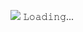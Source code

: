 ![](https://64.media.tumblr.com/25461251db2f6f32c1fcae82205ddd64/4d7d459449cf0bd5-e4/s75x75_c1/d8903fb743add8de72fd3ea434439ca47dd9483b.gifv)
𝙻𝚘𝚊𝚍𝚒𝚗𝚐... 
